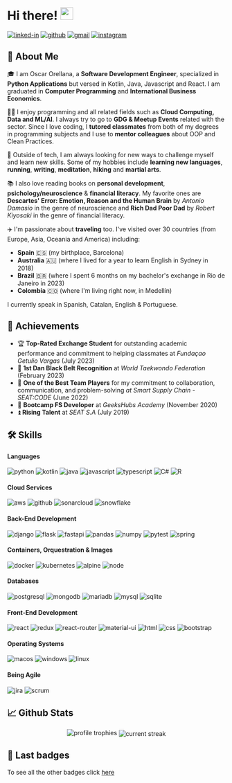# Hi there! <img src="https://media.giphy.com/media/hvRJCLFzcasrR4ia7z/giphy.gif" width="29px" height="29px">


[![linked-in](https://img.shields.io/badge/Linked_In-0077B5?style=for-the-badge&logo=LinkedIn&logoColor=white)](https://www.linkedin.com/in/oscar-orellana-15535b16a/) [![github](https://img.shields.io/badge/GitHub-000000?style=for-the-badge&logo=GitHub&logoColor=white)](https://github.com/oorellana95) [![gmail](https://img.shields.io/badge/Gmail-D14836?style=for-the-badge&logo=Gmail&logoColor=white)](mailto:col.oscar.orellana@gmail.com) [![instagram](https://img.shields.io/badge/Instagram-E4405F?style=for-the-badge&logo=instagram&logoColor=white)](https://www.instagram.com/oorellana95/)

## 🚀 About Me

🎓 I am Oscar Orellana, a **Software Development Engineer**, specialized in **Python Applications** but versed in Kotlin, Java, Javascript and React. I am graduated in **Computer Programming** and **International Business Economics**.

👨‍💻 I enjoy programming and all related fields such as **Cloud Computing, Data and ML/AI**. I always try to go to **GDG & Meetup Events** related with the sector. Since I love coding, I **tutored classmates** from both of my degrees in programming subjects and I use to **mentor colleagues** about OOP and Clean Practices.

🧘 Outside of tech, I am always looking for new ways to challenge myself and learn new skills. Some of my hobbies include **learning new languages**, **running**, **writing**, **meditation**, **hiking** and **martial arts**.

📚 I also love reading books on **personal development**, **psichology/neuroscience** & **financial literacy**. My favorite ones are **Descartes' Error: Emotion, Reason and the Human Brain** by _Antonio Damasio_ in the genre of neuroscience and **Rich Dad Poor Dad** by _Robert Kiyosaki_ in the genre of financial literacy.

 ✈️ I'm passionate about **traveling** too. I've visited over 30 countries (from Europe, Asia, Oceania and America) including:
* **Spain** 🇪🇸 (my birthplace, Barcelona)
* **Australia** 🇦🇺 (where I lived for a year to learn English in Sydney in 2018)
* **Brazil** 🇧🇷 (where I spent 6 months on my bachelor's exchange in Rio de Janeiro in 2023)
* **Colombia** 🇨🇴 (where I'm living right now, in Medellín)

I currently speak in Spanish, Catalan, English & Portuguese.

## 🏅 Achievements
-   🏆 **Top-Rated Exchange Student** for outstanding academic performance and commitment to helping classmates at _Fundaçao Getulio Vargas_ (July 2023)
-   🥋 **1st Dan Black Belt Recognition** at _World Taekwondo Federation_ (February 2023)
-   🤝 **One of the Best Team Players** for my commitment to collaboration, communication, and problem-solving _at Smart Supply Chain - SEAT:CODE_ (June 2022)
-   🚀 **Bootcamp FS Developer** at _GeeksHubs Academy_ (November 2020)
-   ⏫ **Rising Talent** at _SEAT S.A_ (July 2019)



## 🛠️ Skills

#### Languages
![python](https://img.shields.io/badge/Python-3776AB?style=for-the-badge&logo=python&logoColor=white) ![kotlin](https://img.shields.io/badge/Kotlin-0095D5?&style=for-the-badge&logo=kotlin&logoColor=white) ![java](https://img.shields.io/badge/Java-ED8B00?style=for-the-badge&logo=openjdk&logoColor=white) ![javascript](https://img.shields.io/badge/JavaScript-323330?style=for-the-badge&logo=javascript&logoColor=F7DF1E) ![typescript](https://img.shields.io/badge/TypeScript-3178C6?style=for-the-badge&logo=typescript&logoColor=white) ![C#](https://img.shields.io/badge/C%23-239120?style=for-the-badge&logo=c-sharp&logoColor=white) ![R](https://img.shields.io/badge/R-276DC3?style=for-the-badge&logo=r&logoColor=white) 


#### Cloud Services
![aws](https://img.shields.io/badge/Amazon_AWS-FF9900?style=for-the-badge&logo=amazonaws&logoColor=white) ![github](https://img.shields.io/badge/GitHub_Actions-2088FF?style=for-the-badge&logo=github-actions&logoColor=white) ![sonarcloud](https://img.shields.io/badge/Sonar%20cloud-F3702A?style=for-the-badge&logo=sonarcloud&logoColor=white) ![snowflake](https://img.shields.io/badge/snowflake-20232A?style=for-the-badge&logo=snowflake)


#### Back-End Development
![django](https://img.shields.io/badge/Django-092E20?style=for-the-badge&logo=django&logoColor=white) ![flask](https://img.shields.io/badge/Flask-000000?style=for-the-badge&logo=flask&logoColor=white) ![fastapi](https://img.shields.io/badge/fastapi-007a6c?style=for-the-badge&logo=fastapi&logoColor=white) ![pandas](https://img.shields.io/badge/pandas-%23130654?style=for-the-badge&logo=pandas&logoColor=white) ![numpy](https://img.shields.io/badge/numpy-013243?style=for-the-badge&logo=numpy&logoColor=white)
![pytest](https://img.shields.io/badge/Pytest-3776AB?style=for-the-badge&logo=python&logoColor=white) ![spring](https://img.shields.io/badge/Spring-6DB33F?style=for-the-badge&logo=spring&logoColor=white)

#### Containers, Orquestration & Images
![docker](https://img.shields.io/badge/docker-0073ec?style=for-the-badge&logo=docker&logoColor=white) ![kubernetes](https://img.shields.io/badge/kubernetes-%233371e3?style=for-the-badge&logo=kubernetes&logoColor=white) ![alpine](https://img.shields.io/badge/Alpine_Linux-0D597F?style=for-the-badge&logo=alpine-linux&logoColor=white) ![node](https://img.shields.io/badge/Node-43853D?style=for-the-badge&logo=node.js&logoColor=white)

#### Databases

![postgresql](https://img.shields.io/badge/PostgreSQL-316192?style=for-the-badge&logo=postgresql&logoColor=white) ![mongodb](	https://img.shields.io/badge/MongoDB-4EA94B?style=for-the-badge&logo=mongodb&logoColor=white) ![mariadb](https://img.shields.io/badge/MariaDB-003545?style=for-the-badge&logo=mariadb&logoColor=white) ![mysql](https://img.shields.io/badge/MySQL-005C84?style=for-the-badge&logo=mysql&logoColor=white) ![sqlite](https://img.shields.io/badge/SQLite-07405E?style=for-the-badge&logo=sqlite&logoColor=white)

#### Front-End Development
 ![react](https://img.shields.io/badge/React-20232A?style=for-the-badge&logo=react&logoColor=61DAFB) ![redux](https://img.shields.io/badge/Redux-593D88?style=for-the-badge&logo=redux&logoColor=white) ![react-router](https://img.shields.io/badge/React_Router-CA4245?style=for-the-badge&logo=react-router&logoColor=white) ![material-ui](https://img.shields.io/badge/Material_UI-0081CB?style=for-the-badge&logo=mui&logoColor=white) ![html](https://img.shields.io/badge/HTML5-E34F26?style=for-the-badge&logo=html5&logoColor=white) ![css](https://img.shields.io/badge/CSS3-1572B6?style=for-the-badge&logo=css3&logoColor=white) ![bootstrap](https://img.shields.io/badge/Bootstrap-563D7C?style=for-the-badge&logo=bootstrap&logoColor=white)

 #### Operating Systems
 ![macos](https://img.shields.io/badge/mac%20os-000000?style=for-the-badge&logo=apple&logoColor=white) ![windows](https://img.shields.io/badge/Windows-0078D6?style=for-the-badge&logo=windows&logoColor=white) ![linux](https://img.shields.io/badge/Linux-FCC624?style=for-the-badge&logo=linux&logoColor=black)

#### Being Agile

![jira](https://img.shields.io/badge/Jira-0052CC?style=for-the-badge&logo=Jira&logoColor=white) ![scrum](https://img.shields.io/badge/scrum-50385C?style=for-the-badge&logo=scrumalliance&logoColor=white)


## 📈 Github Stats

<div align="center">
    <img src="https://github-profile-trophy.vercel.app/?username=oorellana95&row=2&column=3&margin-h=0&theme=darkhub&count_private=true&no-frame=true" alt="profile trophies" />
    <img align="center" src="https://github-readme-streak-stats.herokuapp.com/?user=oorellana95&theme=monokai&card_width=380&hide_border=true&background=0d1117&theme=dark" alt="current streak" />
</div>

## 🔰 Last badges
To see all the other badges click [here](https://www.credly.com/users/oscar-orellana-gonzalez)
<!--START_SECTION:badges-->
<!--END_SECTION:badges-->
